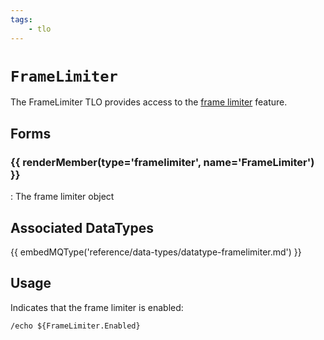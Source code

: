 ```yaml
---
tags:
    - tlo
---
```

# `FrameLimiter`

The FrameLimiter TLO provides access to the [frame limiter](../../main/features/framelimiter.md) feature.

## Forms

### {{ renderMember(type='framelimiter', name='FrameLimiter') }}

:   The frame limiter object


## Associated DataTypes

{{ embedMQType('reference/data-types/datatype-framelimiter.md') }}

## Usage

Indicates that the frame limiter is enabled:

```
/echo ${FrameLimiter.Enabled}
```

[bool]: ../data-types/datatype-bool.md
[string]: ../data-types/datatype-string.md
[float]: ../data-types/datatype-float.md
[framelimiter]: ../data-types/datatype-framelimiter.md